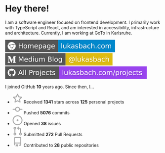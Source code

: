 # Hey there!

I am a software engineer focused on frontend development. I primarily work with TypeScript and React, and am interested in accessibility, infrastructure and architecture. Currently, I am working at GoTo in Karlsruhe.

[![Homepage](./icons/homepage.svg)](https://lukasbach.com)
[![Medium Blog](./icons/medium.svg)](https://medium.com/@lukasbach)
[![My Projects](./icons/projects.svg)](https://lukasbach.com/projects)

I joined GitHub **10** years ago. Since then, I...

- ![](./icons/star.svg) Received **1341** stars across **125** personal projects
- ![](./icons/commit.svg) Pushed **5076** commits
- ![](./icons/issues.svg) Opened **38** issues
- ![](./icons/pr.svg) Submitted **272** Pull Requests
- ![](./icons/repo.svg) Contributed to **28** public repositories
